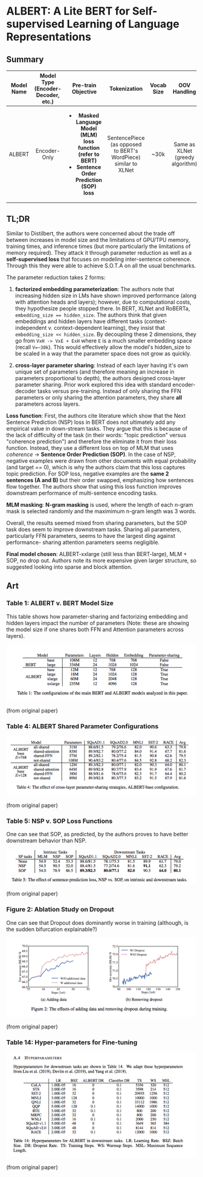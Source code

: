 # ALBERT: A Lite BERT for Self-supervised Learning of Language Representations

## Summary

| Model Name| Model Type (Encoder-Decoder, etc.)   | Pre-train Objective |  Tokenization  | Vocab Size | OOV Handling | Embeddings | Attention | Activations | Parameters | Training | Pre-Train Data | Batch Size |
|   :----: |   :----:   |     :----:   |    :----:   |  :----:   |  :----: |   :----:  |    :----: |    :----:   |    :----:   |:----:   |:----:  |:----:   |
| ALBERT | Encoder-Only | <ul><li> **Masked Language Model (MLM) loss function (refer to BERT)** </li><li> **Sentence Order Prediction (SOP) loss** </li></ul> | SentencePiece (as opposed to BERT's WordPiece) similar to XLNet | ~30k | Same as XLNet (greedy algorithm) | SentencePiece embeddings | Encoder-only self-attention, but with different prob(masking) | GeLU (same as BERT) | **Albert-base (sharing attention layers)**: 12 layers, hidden_size=768, embed_size=128 --> **64 MM parameters**  | <ul><li>Fine-tuning is task specific (see table 14)</li><li>  **LAMB** optimizer was used w/ LR=0.00176 @ 125k steps </li></ul> | Same as BERT | 4096 batch size |


## TL;DR

Similar to Distilbert, the authors were concerned about the trade off between increases in model size and the limitations of GPU/TPU memory, training times, and inference times (but more particularly the limitations of memory required). They attack it through parameter reduction as well as a **self-supervised loss** that focuses on modeling inter-sentence coherence. Through this they were able to achieve S.O.T.A on all the usual benchmarks.

The parameter reduction takes 2 forms: 

1. **factorized embedding parameterization**: The authors note that increasing hidden size in LMs have shown improved performance (along with attention heads and layers); however, due to computational costs, they hypothesize people stopped there. In BERT, XLNet and RoBERTa, ```embedding_size == hidden_size```. The authors think that given embeddings and hidden layers have different tasks (context-independent v. context-dependent learning), they insist that ``` embedding_size << hidden_size ```. By decoupling these 2 dimensions, they go from ```VxH -> VxE + ExH``` where ```E``` is a much smaller embedding space (recall ```V=~30k```). This would effectively allow the model's hidden_size to be scaled in a way that the parameter space does not grow as quickly.

2. **cross-layer parameter sharing**: Instead of each layer having it's own unique set of parameters (and therefore meaning an increase in parameters proportional to depth), the authors designed cross-layer parameter sharing. Prior work explored this idea with standard encoder-decoder tasks versus pre-training. Instead of only sharing the FFN parameters or only sharing the attention parameters, they share **all** parameters across layers.

**Loss function**: First, the authors cite literature which show that the Next Sentence Prediction (NSP) loss in BERT does not ultimately add any empirical value in down-stream tasks. They argue that this is because of the lack of difficulty of the task (in their words: "topic prediction" versus "coherence prediction") and therefore the eliminate it from their loss function. Instead, they use a different loss on top of MLM that uses *coherence* -> **Sentence Order Prediction (SOP)**. In the case of NSP, negative examples were drawn from other documents with equal probability (and target == 0), which is why the authors claim that this loss captures topic prediction. For SOP loss, negative examples are the **same 2 sentences (A and B)** but their order swapped, emphasizing how sentences flow together. The authors show that using this loss function improves downstream performance of multi-sentence encoding tasks.

**MLM masking**: **N-gram masking** is used, where the length of each n-gram mask is selected randomly and the maximimum n-gram length was 3 words.

Overall, the results seemed mixed from sharing parameters, but the SOP task does seem to improve downstream tasks. Sharing all parameters, particularly FFN parameters, seems to have the largest ding against performance- sharing attention parameters seems negligible.

**Final model chosen**: ALBERT-xxlarge (still less than BERT-large), MLM + SOP, no drop out. Authors note its more expensive given larger structure, so suggested looking into sparse and block attention.

## Art

### Table 1: ALBERT v. BERT Model Size
This table shows how parameter-sharing and factorizing embedding and hidden layers impact the number of parameters (Note: these are showing the model size if one shares both FFN and Attention parameters across layers).

![table 1](../assets/albert_table1.png)

(from original paper)

### Table 4: ALBERT Shared Parameter Configurations

![table 4](../assets/albert_table4.png)

(from original paper)

### Table 5: NSP v. SOP Loss Functions
One can see that SOP, as predicted, by the authors proves to have better downstream behavior than NSP.

![table 5](../assets/albert_table5.png)

(from original paper)

### Figure 2: Ablation Study on Dropout
One can see that Dropout does dominantly worse in training (although, is the sudden bifurcation explainable?)

![fig 2](../assets/albert_fig2.png)

(from original paper)

### Table 14: Hyper-parameters for Fine-tuning

![table 14](../assets/albert_table14.png)

(from original paper)

